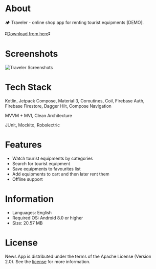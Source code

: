 # About
🏕️ Traveler - online shop app for renting tourist equipments [DEMO].

⏬[Download from here](https://github.com/sunkitto/Traveler/releases/tag/v.1.0.0)⏬

# Screenshots
![Traveler Screenshots](https://github.com/sunkitto/Traveler/assets/138574608/9658697c-ae2c-4f4f-9a7d-e65676360a2a)

# Tech Stack
Kotlin, Jetpack Compose, Material 3, Coroutines, Coil, Firebase Auth, Firebase Firestore, Dagger Hilt, Compose Navigation

MVVM + MVI, Clean Architecture

JUnit, Mockito, Robolectric

# Features
- Watch tourist equipments by categories
- Search for tourist equipment
- Save equipments to favourites list
- Add equipments to cart and then later rent them
- Offline support

# Information
- Languages: English
- Required OS: Android 8.0 or higher
- Size: 20.57 MB

# License
News App is distributed under the terms of the Apache License (Version 2.0). See the [license](https://github.com/sunkitto/News/blob/master/LICENSE) for more information.
